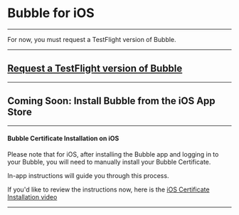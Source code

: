 Bubble for iOS
==============

----

For now, you must request a TestFlight version of Bubble.

----

## [Request a TestFlight version of Bubble](mailto:support@getbubblenow.com?subject=Requesting%20access%20to%20TestFlight%20version%20of%20Bubble&body=Hello%20Bubble%2C%0A%0AI%27d%20like%20to%20have%20access%20to%20the%20TestFlight%20version%20of%20Bubble%0A%0Athanks%21%0A)

----

## Coming Soon: Install Bubble from the iOS App Store

----

#### Bubble Certificate Installation on iOS
Please note that for iOS, after installing the Bubble app and logging in to your Bubble, you will need to manually install your Bubble Certificate.

In-app instructions will guide you through this process.

If you'd like to review the instructions now, here is the [iOS Certificate Installation video](https://github.com/getbubblenow/bubble-docs/raw/master/cert_instructions/ios_screenshots/iOS-CA-Certificate-Installation.mp4)

----
